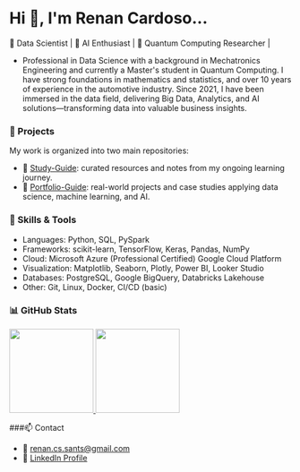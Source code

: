 
<h1 align="left">Hi 👋, I'm Renan Cardoso...</h1>
🎯 Data Scientist | 🤖 AI Enthusiast | 🧠 Quantum Computing Researcher |

- Professional in Data Science with a background in Mechatronics Engineering and currently a Master's student in Quantum Computing. I have strong foundations in mathematics and statistics, and over 10 years of experience in the automotive industry. Since 2021, I have been immersed in the data field, delivering Big Data, Analytics, and AI solutions—transforming data into valuable business insights.

### 🚀 Projects
My work is organized into two main repositories:
- 📘 [Study-Guide](https://github.com/reynancs/study-guide): curated resources and notes from my ongoing learning journey.
- 📂 [Portfolio-Guide](https://reynancs.github.io/portfolio-guide/): real-world projects and case studies applying data science, machine learning, and AI.


### 🧠 Skills & Tools
- Languages: Python, SQL, PySpark
- Frameworks: scikit-learn, TensorFlow, Keras, Pandas, NumPy
- Cloud: Microsoft Azure (Professional Certified) Google Cloud Platform
- Visualization: Matplotlib, Seaborn, Plotly, Power BI, Looker Studio
- Databases: PostgreSQL, Google BigQuery, Databricks Lakehouse
- Other: Git, Linux, Docker, CI/CD (basic)


### 📊 GitHub Stats
<p align="left">
<a href="https://github.com/reynancs">
  <img height="150em" src="https://github-readme-stats-eight-theta.vercel.app/api?username=reynancs&show_icons=true&theme=transparent&include_all_commits=true&count_private=true"/>
  <img height="150em" src="https://github-readme-stats-eight-theta.vercel.app/api/top-langs/?username=reynancs&layout=compact&langs_count=8&theme=transparent"/>
</a>
</p>


###📫 Contact
- 📧 renan.cs.sants@gmail.com
- 💼 [LinkedIn Profile](https://www.linkedin.com/in/renan-cardoso-8323b151/)
